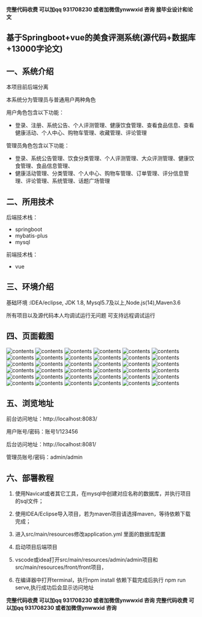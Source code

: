 **完整代码收费  可以加qq 931708230 或者加微信ynwwxid 咨询**
**接毕业设计和论文**

## 基于Springboot+vue的美食评测系统(源代码+数据库+13000字论文)

## 一、系统介绍
本项目前后端分离

本系统分为管理员与普通用户两种角色

用户角色包含以下功能：

- 登录、注册、系统公告、个人评测管理、健康饮食管理、查看食品信息、查看健康活动、个人中心、购物车管理、收藏管理、评论管理

管理员角色包含以下功能：

- 登录、系统公告管理、饮食分类管理、个人评测管理、大众评测管理、健康饮食管理、食品信息管理、
- 健康活动管理、分类管理、个人中心、购物车管理、订单管理、评分信息管理、评论管理、系统管理、话题广场管理

## 二、所用技术

后端技术栈：

- springboot
- mybatis-plus
- mysql

前端技术栈：

- vue



## 三、环境介绍

基础环境 :IDEA/eclipse, JDK 1.8, Mysql5.7及以上,Node.js(14),Maven3.6

所有项目以及源代码本人均调试运行无问题 可支持远程调试运行

## 四、页面截图

![contents](./picture/picture0.png)
![contents](./picture/picture1.png)
![contents](./picture/picture2.png)
![contents](./picture/picture3.png)
![contents](./picture/picture4.png)
![contents](./picture/picture5.png)
![contents](./picture/picture6.png)
![contents](./picture/picture7.png)
![contents](./picture/picture8.png)
![contents](./picture/picture9.png)
![contents](./picture/picture10.png)
![contents](./picture/picture11.png)
![contents](./picture/picture12.png)
![contents](./picture/picture13.png)
![contents](./picture/picture14.png)
![contents](./picture/picture15.png)
![contents](./picture/picture16.png)
![contents](./picture/picture17.png)
![contents](./picture/picture18.png)
![contents](./picture/picture19.png)
![contents](./picture/picture20.png)
![contents](./picture/picture21.png)
![contents](./picture/picture22.png)
![contents](./picture/picture23.png)
![contents](./picture/picture24.png)
![contents](./picture/picture25.png)
![contents](./picture/picture26.png)
![contents](./picture/picture27.png)
![contents](./picture/picture28.png)
![contents](./picture/picture29.png)
![contents](./picture/picture30.png)
![contents](./picture/picture31.png)
![contents](./picture/picture32.png)
![contents](./picture/picture33.png)
![contents](./picture/picture34.png)
![contents](./picture/picture35.png)


## 五、浏览地址

前台访问地址：http://localhost:8083/

用户账号/密码：账号1/123456

后台访问地址：http://localhost:8081/

管理员账号/密码：admin/admin  

## 六、部署教程

1. 使用Navicat或者其它工具，在mysql中创建对应名称的数据库，并执行项目的sql文件；

2. 使用IDEA/Eclipse导入项目，若为maven项目请选择maven，等待依赖下载完成；

3. 进入src/main/resources修改application.yml 里面的数据库配置

4. 启动项目后端项目 

5. vscode或idea打开src/main/resources/admin/admin项目和src/main/resources/front/front项目，

6. 在编译器中打开terminal，执行npm install 依赖下载完成后执行 npm run serve,执行成功后会显示访问地址

**完整代码收费  可以加qq 931708230 或者加微信ynwwxid 咨询**
**完整代码收费  可以加qq 931708230 或者加微信ynwwxid 咨询**





